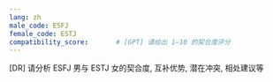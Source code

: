 ```yaml
---
lang: zh
male_code: ESFJ
female_code: ESTJ
compatibility_score:       # [GPT] 请给出 1–10 的契合度评分
---
```


[DR] 请分析 ESFJ 男与 ESTJ 女的契合度, 互补优势, 潜在冲突, 相处建议等


